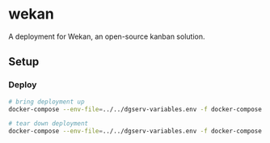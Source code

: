 wekan
=====

A deployment for Wekan, an open-source kanban solution.

## Setup

### Deploy

```bash
# bring deployment up
docker-compose --env-file=../../dgserv-variables.env -f docker-compose.wekan.yaml up -d

# tear down deployment
docker-compose --env-file=../../dgserv-variables.env -f docker-compose.wekan.yaml down
```
